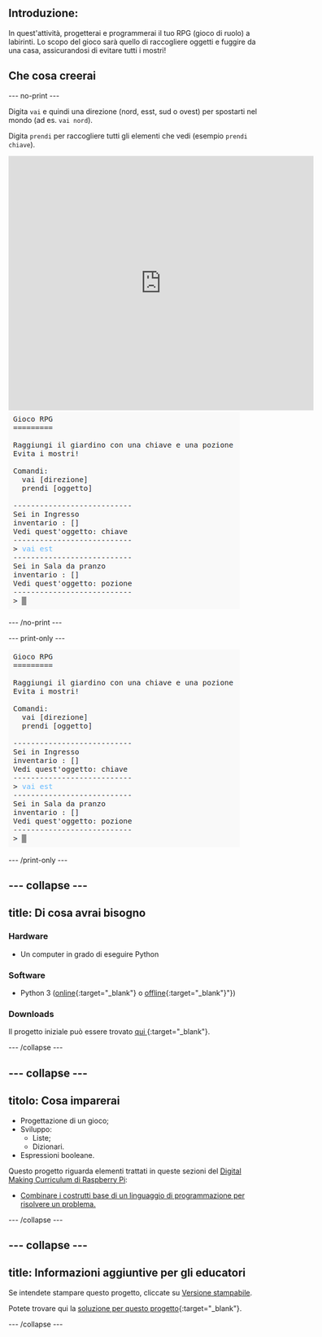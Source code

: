 ## Introduzione:

In quest'attività, progetterai e programmerai il tuo RPG (gioco di ruolo) a labirinti. Lo scopo del gioco sarà quello di raccogliere oggetti e fuggire da una casa, assicurandosi di evitare tutti i mostri!

## Che cosa creerai

\--- no-print \---

Digita `vai` e quindi una direzione (nord, esst, sud o ovest) per spostarti nel mondo (ad es. `vai nord`).

Digita `prendi` per raccogliere tutti gli elementi che vedi (esempio `prendi chiave`).

<div class="trinket">
  <iframe src="https://trinket.io/embed/python/d06adeb527?outputOnly=true&start=result" width="600" height="500" frameborder="0" marginwidth="0" marginheight="0" allowfullscreen>
  </iframe>
  <img src="images/rpg-finished.png">
</div>

\--- /no-print \---

\--- print-only \---

![progetto completo](images/rpg-finished.png)

\--- /print-only \---

## \--- collapse \---

## title: Di cosa avrai bisogno

### Hardware

+ Un computer in grado di eseguire Python

### Software

+ Python 3 ([online](https://trinket.io/){:target="_blank"} o [offline](https://www.python.org/downloads/){:target="_blank"}"})

### Downloads

Il progetto iniziale può essere trovato [ qui ](http://rpf.io/p/en/rpg-go) {:target="_blank"}.

\--- /collapse \---

## \--- collapse \---

## titolo: Cosa imparerai

+ Progettazione di un gioco;
+ Sviluppo: 
    + Liste;
    + Dizionari.
+ Espressioni booleane.

Questo progetto riguarda elementi trattati in queste sezioni del [Digital Making Curriculum di Raspberry Pi](http://rpf.io/curriculum):

+ [Combinare i costrutti base di un linguaggio di programmazione per risolvere un problema.](https://www.raspberrypi.org/curriculum/programming/builder)

\--- /collapse \---

## \--- collapse \---

## title: Informazioni aggiuntive per gli educatori

Se intendete stampare questo progetto, cliccate su [Versione stampabile](https://projects.raspberrypi.org/en/projects/rpg/print).

Potete trovare qui la [soluzione per questo progetto](http://rpf.io/p/en/rpg-get){:target="_blank"}.

\--- /collapse \---